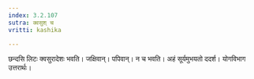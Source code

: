 ```yaml
---
index: 3.2.107
sutra: क्वसुश् च
vritti: kashika

---
```

छन्दसि लिटः क्वसुरादेशः भवति। जक्षिवान्। पपिवान्। न च भवति। अहं सूर्यमुभयतो ददर्श। योगविभाग उत्तरार्थः।